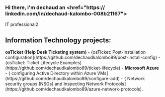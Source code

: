 ### Hi there, i'm dechaud an <href="https:// linkedin.com/in/dechaud-kalombo-008b21167">
IT professional</a>2</h1>
<h2> Information Technology projects:</h2>
<b>osTicket (Help Desk Ticketing system)</b>
- {osTicket: Post-Installation configuration](https://github.com/dechaudkalombo89/post-install-config)
- {osTicket: Ticket Lifecycle Examples](https://github.com/dechaudkalombo89/ticket-lifecycle)
- <b>Microsoft Azure</b>
- { configuring Active Directory within Azure VMs](https://github.com/dechaudkalombo89/configure-add)
- { Network security groups (NSGs) and Inspecting Network Protocols](https://github.com/dechaudkalombo89/azure-network-protocols).
